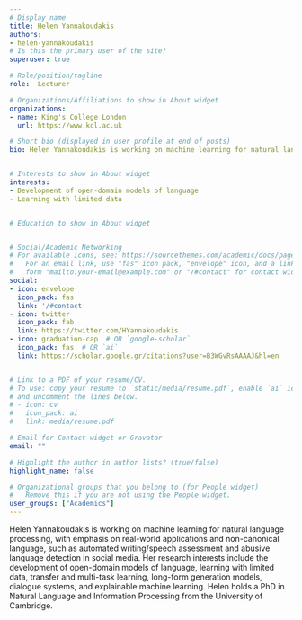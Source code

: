 ```yaml
---
# Display name
title: Helen Yannakoudakis
authors:
- helen-yannakoudakis
# Is this the primary user of the site?
superuser: true

# Role/position/tagline
role:  Lecturer

# Organizations/Affiliations to show in About widget
organizations:
- name: King's College London
  url: https://www.kcl.ac.uk

# Short bio (displayed in user profile at end of posts)
bio: Helen Yannakoudakis is working on machine learning for natural language processing, with emphasis on real-world applications and non-canonical language, such as automated writing/speech assessment and abusive language detection in social media. 


# Interests to show in About widget
interests:
- Development of open-domain models of language
- Learning with limited data


# Education to show in About widget


# Social/Academic Networking
# For available icons, see: https://sourcethemes.com/academic/docs/page-builder/#icons
#   For an email link, use "fas" icon pack, "envelope" icon, and a link in the
#   form "mailto:your-email@example.com" or "/#contact" for contact widget.
social:
- icon: envelope
  icon_pack: fas
  link: '/#contact'
- icon: twitter
  icon_pack: fab
  link: https://twitter.com/HYannakoudakis
- icon: graduation-cap  # OR `google-scholar`
  icon_pack: fas  # OR `ai`
  link: https://scholar.google.gr/citations?user=B3WGvRsAAAAJ&hl=en


# Link to a PDF of your resume/CV.
# To use: copy your resume to `static/media/resume.pdf`, enable `ai` icons in `params.toml`, 
# and uncomment the lines below.
# - icon: cv
#   icon_pack: ai
#   link: media/resume.pdf

# Email for Contact widget or Gravatar
email: ""

# Highlight the author in author lists? (true/false)
highlight_name: false

# Organizational groups that you belong to (for People widget)
#   Remove this if you are not using the People widget.
user_groups: ["Academics"]
---
```

Helen Yannakoudakis is working on machine learning for natural language processing, with emphasis on real-world applications and non-canonical language, such as automated writing/speech assessment and abusive language detection in social media. Her research interests include the development of open-domain models of language, learning with limited data, transfer and multi-task learning, long-form generation models, dialogue systems, and explainable machine learning. Helen holds a PhD in Natural Language and Information Processing from the University of Cambridge. 

